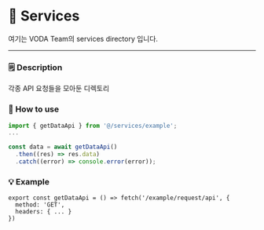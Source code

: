 # 🔗 Services

여기는 VODA Team의 services directory 입니다.

---

### 🗒️ Description

각종 API 요청들을 모아둔 디렉토리

### 🔎 How to use

```javascript
import { getDataApi } from '@/services/example';
...

const data = await getDataApi()
  .then((res) => res.data)
  .catch((error) => console.error(error));
```

### 💡 Example

```tsx
export const getDataApi = () => fetch('/example/request/api', {
  method: 'GET',
  headers: { ... }
})
```
